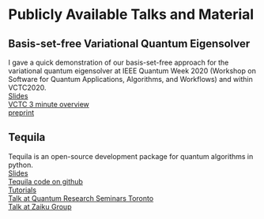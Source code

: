 # Publicly Available Talks and Material

## Basis-set-free Variational Quantum Eigensolver
I gave a quick demonstration of our basis-set-free approach for the variational quantum eigensolver at IEEE Quantum Week 2020 (Workshop on Software for Quantum Applications, Algorithms, and Workflows) and within VCTC2020.  
[Slides](IEEE2020.pdf)  
[VCTC 3 minute overview](https://youtu.be/abphZdqijTc)  
[preprint](https://arxiv.org/abs/2008.02819)


## Tequila 
Tequila is an open-source development package for quantum algorithms in python.  
[Slides](tequila.pdf)  
[Tequila code on github](https://github.com/aspuru-guzik-group/tequila)  
[Tutorials](https://github.com/aspuru-guzik-group/tequila/tree/master/tutorials)   
[Talk at Quantum Research Seminars Toronto](https://www.youtube.com/watch?v=hUdf0P2fW2E)  
[Talk at Zaiku Group](https://www.youtube.com/watch?v=TEBS80pEp7Y)  

